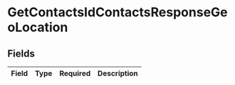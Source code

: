 # GetContactsIdContactsResponseGeoLocation


## Fields

| Field       | Type        | Required    | Description |
| ----------- | ----------- | ----------- | ----------- |
